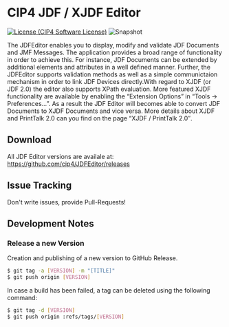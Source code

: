 # CIP4 JDF / XJDF Editor

[![License (CIP4 Software License)](https://img.shields.io/badge/license-CIP4%20Software%20License-blue)](https://github.com/cip4/xJdfLib/blob/master/LICENSE.md) ![Snapshot](https://github.com/cip4/JDFEditor/workflows/Snapshot/badge.svg)

The JDFEditor enables you to display, modify and validate JDF Documents and JMF Messages. The application provides a broad range of functionality in order to achieve this. For instance, JDF Documents can be extended by additional elements and attributes in a well defined manner. Further, the JDFEditor supports validation methods as well as a simple communictaion mechanism in order to link JDF Devices directly.With regard to XJDF (or JDF 2.0) the editor also supports XPath evaluation. More featured XJDF functionality are available by enabling the “Extension Options” in “Tools -> Preferences…”. As a result the JDF Editor will becomes able to convert JDF Documents to XJDF Documents and vice versa. More details about XJDF and PrintTalk 2.0 can you find on the page “XJDF / PrintTalk 2.0″.

## Download
All JDF Editor versions are availale at: https://github.com/cip4/JDFEditor/releases

## Issue Tracking
Don't write issues, provide Pull-Requests!

## Development Notes
### Release a new Version
Creation and publishing of a new version to GitHub Release.

```bash
$ git tag -a [VERSION] -m "[TITLE]"
$ git push origin [VERSION]
```

In case a build has been failed, a tag can be deleted using the following command:
```bash
$ git tag -d [VERSION]
$ git push origin :refs/tags/[VERSION]
```

